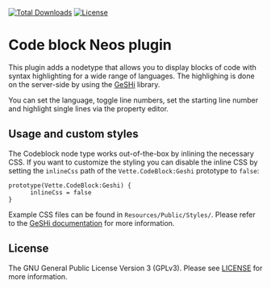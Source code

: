 [![Total Downloads](https://poser.pugx.org/cvette/codeblock/downloads)](https://packagist.org/packages/cvette/codeblock) [![License](https://poser.pugx.org/cvette/codeblock/license)](https://packagist.org/packages/cvette/codeblock)

# Code block Neos plugin
This plugin adds a nodetype that allows you to display blocks of code with syntax highlighting for a wide range of languages. The highlighing is done on the server-side by using the [GeSHi](http://qbnz.com/highlighter/) library.

You can set the language, toggle line numbers, set the starting line number and highlight single lines via the property editor.

## Usage and custom styles

The Codeblock node type works out-of-the-box by inlining the necessary CSS. If you want to customize the styling you can disable the inline CSS by setting the `inlineCss` path of the `Vette.CodeBlock:Geshi` prototype to `false`:

    prototype(Vette.CodeBlock:Geshi) {
	      inlineCss = false
    }
    
Example CSS files can be found in `Resources/Public/Styles/`. Please refer to the [GeSHi documentation](http://qbnz.com/highlighter/geshi-doc.html#using-an-external-stylesheet) for more information.

## License

The GNU General Public License Version 3 (GPLv3). Please see [LICENSE](LICENSE) for more information.
